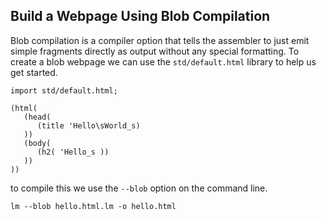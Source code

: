 
## Build a Webpage Using Blob Compilation

Blob compilation is a compiler option that tells the assembler to just emit simple fragments directly as output without any special formatting.
To create a blob webpage we can use the `std/default.html` library to help us get started.

```
import std/default.html;

(html(
   (head(
      (title 'Hello\sWorld_s)
   ))
   (body(
      (h2( 'Hello_s ))
   ))
))
```

to compile this we use the `--blob` option on the command line.

```
lm --blob hello.html.lm -o hello.html
```
